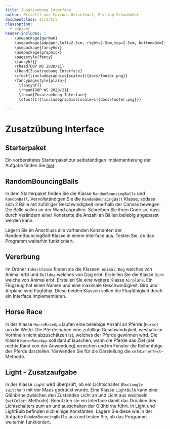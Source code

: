 ```yaml
---
title: Zusatzuebung Interface
author: Erstellt von Corinna Geiselhart, Philipp Schauhuber
documentclass: scrartcl
classoption:
  - a4paper
header-includes: |
    \usepackage{german} 
    \usepackage[a4paper,left=2.5cm, right=2.5cm,top=2.5cm, bottom=3cm]{geometry}
    \usepackage{fancyhdr}
    \usepackage{graphicx}
    \pagestyle{fancy}
    \fancyhf{}
    \rhead{OOP WS 2020/21}
    \lhead{Zusatzuebung Interface}
    \cfoot{\includegraphics[scale=1]{docs/footer.png}}
    \fancypagestyle{plain}{
      \fancyhf{}
      \rhead{OOP WS 2020/21}
      \lhead{Zusatzuebung Interface}
      \cfoot[C]{\includegraphics[scale=1]{docs/footer.png}}}
      
---
```



# Zusatzübung Interface

## Starterpaket

Ein vorbereitetes Starterpaket zur selbständigen Implementierung der Aufgabe finden Sie [hier](https://github.com/OOP-Ubungen-WS2020-21/Zusatzuebung_Interface/archive/Starterpaket.zip).

## RandomBouncingBalls

In dem Starterpaket finden Sie die Klasse `RandomBouncingBalls` und `RamdomBall`. Vervollständigen Sie die `RandomBouncingBall` Klasse, sodass sich 2 Bälle mit zufälliger Geschwindigkeit innerhalb der Canvas bewegen. Die Bälle sollen an der Wand abprallen.
Schreiben Sie ihren Code so, dass durch Verändern einer Konstante die Anzahl an Bällen beliebig angepasst werden kann.

Lagern Sie im Anschluss alle vorhanden Konstanten der RandomBouncingBall-Klasse in einem Interface aus. Testen Sie, ob das Programm weiterhin funktioniert.


## Vererbung
Im Ordner `Inheritance` finden sie die Klassen: `Animal`, `Dog` welches von Animal erbt und `Bulldog` welches von Dog erbt. 
Erstellen Sie die Klasse `Bird` welche von Animal erbt. Erstellen Sie eine weitere Klasse `Airplane`. Ein Flugzeug hat einen Namen und eine maximale Geschwindigkeit. 
Bird und Airplane sind flugfähig. Diese beiden Klassen sollen die Flugfähigkeit durch ein Interface implementieren.

## Horse Race
In der Klasse `HorseRaceApp` laufen eine beliebige Anzahl an Pferde (`Horse`) um die Wette. Die Pferde haben eine zufällige Geschwindigkeit,  weshalb im Vorhinein nicht abzuschätzen ist, welches der Pferde gewinnen wird. 
Die Klasse `HorseRaceApp` soll darauf lauschen, wann die Pferde das Ziel (der rechte Rand von der Anwendung) erreichen und im Fenster die Reihenfolge der Pferde darstellen. Verwenden Sie für die Darstellung die `setWinnerText`- Methode.

## Light - Zusatzaufgabe
In der Klasse `Light` wird überprüft, ob ein Lichtschalter (`Rectangle switcher`) mit der Maus gedrückt wurde. Eine Klasse `LightBulb` kann eine Glühbirne zwischen den Zuständen Licht an und Licht aus wechseln (`setColor`- Methode). 
Benutzten sie ein Interface damit das Drücken des Lichtschalters zum an und ausschalten der Glühbirne führt.
In Light und LightBulb befinden sich einige Konstanten. Lagern Sie diese wie in der Aufgabe `RandomBouncingBalls` aus und testen Sie, ob das Programm weiterhin funktioniert.
